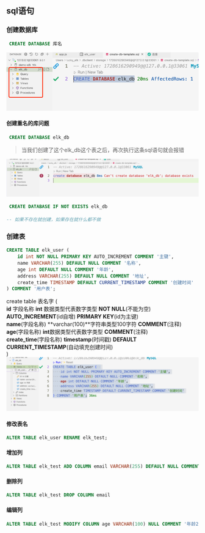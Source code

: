 

## sql语句

### 创建数据库

```sql
 CREATE DATABASE 库名
```
![img_15.png](img_15.png)

#### 创建重名的库问题
```sql
 CREATE DATABASE elk_db
```
> 当我们创建了这个elk_db这个表之后，再次执行这条sql语句就会报错

![img_16.png](img_16.png)

```sql
 CREATE DATABASE IF NOT EXISTS elk_db

-- 如果不存在就创建，如果存在就什么都不做
```
### 创建表
```sql
CREATE TABLE elk_user (  
    id int NOT NULL PRIMARY KEY AUTO_INCREMENT COMMENT '主键',
    name VARCHAR(255) DEFAULT NULL COMMENT '名称',
    age int DEFAULT NULL COMMENT '年龄',
    address VARCHAR(255) DEFAULT NULL COMMENT '地址',
    create_time TIMESTAMP DEFAULT CURRENT_TIMESTAMP COMMENT '创建时间'
) COMMENT '用户表';
```
create table 表名字 ( <br/>
    **id** 字段名称 **int** 数据类型代表数字类型 **NOT NULL**(不能为空)  **AUTO_INCREMENT**(id自增)
    **PRIMARY KEY**(id为主键) <br/>
    **name**(字段名称) **varchar(100)**字符串类型100字符 **COMMENT**(注释) <br/>
    **age**(字段名称) **int**数据类型代表数字类型  **COMMENT**(注释) <br/>
    **create_time**(字段名称) **timestamp**(时间戳) **DEFAULT CURRENT_TIMESTAMP**(自动填充创建时间)<br/>
)
![img_17.png](img_17.png)
#### 修改表名
```sql
ALTER TABLE elk_user RENAME elk_test;
```
#### 增加列
```sql
ALTER TABLE elk_test ADD COLUMN email VARCHAR(255) DEFAULT NULL COMMENT '邮箱'
```
#### 删除列
```sql
ALTER TABLE elk_test DROP COLUMN email
```
#### 编辑列
```sql
ALTER TABLE elk_test MODIFY COLUMN age VARCHAR(100) NULL COMMENT '年龄2'
```
